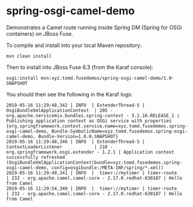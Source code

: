 # spring-osgi-camel-demo

Demonstrates a Camel route running inside Spring DM (Spring for OSGi containers) on JBoss Fuse.

To compile and install into your local Maven repository:

    mvn clean install

Then to install into JBoss Fuse 6.3 (from the Karaf console):

    osgi:install mvn:xyz.tomd.fusedemos/spring-osgi-camel-demo/1.0-SNAPSHOT

You should then see the following in the Karaf logs:

```
2019-05-16 11:29:48,342 | INFO  | ExtenderThread-5 | OsgiBundleXmlApplicationContext  | 205 - org.apache.servicemix.bundles.spring-context - 3.2.16.RELEASE_1 | Publishing application context as OSGi service with properties {org.springframework.context.service.name=xyz.tomd.fusedemos.spring-osgi-camel-demo, Bundle-SymbolicName=xyz.tomd.fusedemos.spring-osgi-camel-demo, Bundle-Version=1.0.0.SNAPSHOT}
2019-05-16 11:29:48,346 | INFO  | ExtenderThread-5 | ContextLoaderListener            | 210 - org.springframework.osgi.extender - 1.2.1 | Application context successfully refreshed (OsgiBundleXmlApplicationContext(bundle=xyz.tomd.fusedemos.spring-osgi-camel-demo, config=osgibundle:/META-INF/spring/*.xml))
2019-05-16 11:29:49,341 | INFO  |  timer://mytimer | timer-route                      | 232 - org.apache.camel.camel-core - 2.17.0.redhat-630187 | Hello from Camel
2019-05-16 11:29:54,340 | INFO  |  timer://mytimer | timer-route                      | 232 - org.apache.camel.camel-core - 2.17.0.redhat-630187 | Hello from Camel
```
